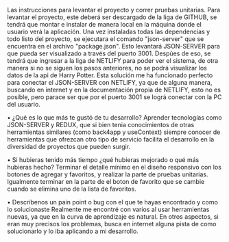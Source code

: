 Las instrucciones para levantar el proyecto y correr pruebas unitarias.
Para levantar el proyecto, este deberá ser descargado de la liga de GITHUB, se tendrá que montar e instalar de manera local en la máquina donde el usuario verá la aplicación. Una vez instaladas todas las dependencias y todo listo del proyecto, se ejecutara el comando "json-server" que se encuentra en el archivo "package.json". Esto levantará JSON-SERVER para que pueda ser visualizado a través del puerto 3001. Despúes de eso, se tendrá que ingresar a la liga de NETLIFY para poder ver el sistema, de otra manera si no se siguen los pasos anteriores, no se podrá visualizar los datos de la api de Harry Potter. Esta solución me ha funcionado perfecto para conectar el JSON-SERVER con NETLIFY, ya que de alguna manera, buscando en internet y en la documentación propia de NETLIFY, esto no es posible, pero parace ser que por el puerto 3001 se lográ conectar con la PC del usuario.


• ¿Qué es lo que más te gustó de tu desarrollo?
Aprender tecnologías como JSON-SERVER y REDUX, que si bien tenia conocimientos de otras herramientas similares (como back4app y useContext) siempre conocer de herramientas que ofrezcan otro tipo de servicio facilita el desarrollo en la diversidad de proyectos que pueden surgir.

• Si hubieras tenido más tiempo ¿qué hubieras mejorado o qué más hubieras hecho?
Terminar el detalle mínimo en el diseño responsivo con los botones de agregar y favoritos, y realizar la parte de pruebas unitarias. Igualmente terminar en la parte de el boton de favorito que se cambie cuando se elimina uno de la lista de favoritos.

• Descríbenos un pain point o bug con el que te hayas encontrado y como lo solucionaste
Realmente me encontré con varios al usar herramientas nuevas, ya que en la curva de aprendizaje es natural. En otros aspectos, si eran muy precisos los problemas, busca en internet alguna pista de como solucionarlo y lo iba aplicando a mi desarrollo.